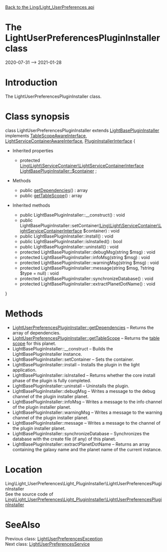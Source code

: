 [Back to the Ling/Light_UserPreferences api](https://github.com/lingtalfi/Light_UserPreferences/blob/master/doc/api/Ling/Light_UserPreferences.md)



The LightUserPreferencesPluginInstaller class
================
2020-07-31 --> 2021-01-28






Introduction
============

The LightUserPreferencesPluginInstaller class.



Class synopsis
==============


class <span class="pl-k">LightUserPreferencesPluginInstaller</span> extends [LightBasePluginInstaller](https://github.com/lingtalfi/Light_PluginInstaller/blob/master/doc/api/Ling/Light_PluginInstaller/PluginInstaller/LightBasePluginInstaller.md) implements [TableScopeAwareInterface](https://github.com/lingtalfi/Light_PluginInstaller/blob/master/doc/api/Ling/Light_PluginInstaller/TableScope/TableScopeAwareInterface.md), [LightServiceContainerAwareInterface](https://github.com/lingtalfi/Light/blob/master/doc/api/Ling/Light/ServiceContainer/LightServiceContainerAwareInterface.md), [PluginInstallerInterface](https://github.com/lingtalfi/Light_PluginInstaller/blob/master/doc/api/Ling/Light_PluginInstaller/PluginInstaller/PluginInstallerInterface.md) {

- Inherited properties
    - protected [Ling\Light\ServiceContainer\LightServiceContainerInterface](https://github.com/lingtalfi/Light/blob/master/doc/api/Ling/Light/ServiceContainer/LightServiceContainerInterface.md) [LightBasePluginInstaller::$container](#property-container) ;

- Methods
    - public [getDependencies](https://github.com/lingtalfi/Light_UserPreferences/blob/master/doc/api/Ling/Light_UserPreferences/Light_PluginInstaller/LightUserPreferencesPluginInstaller/getDependencies.md)() : array
    - public [getTableScope](https://github.com/lingtalfi/Light_UserPreferences/blob/master/doc/api/Ling/Light_UserPreferences/Light_PluginInstaller/LightUserPreferencesPluginInstaller/getTableScope.md)() : array

- Inherited methods
    - public LightBasePluginInstaller::__construct() : void
    - public LightBasePluginInstaller::setContainer([Ling\Light\ServiceContainer\LightServiceContainerInterface](https://github.com/lingtalfi/Light/blob/master/doc/api/Ling/Light/ServiceContainer/LightServiceContainerInterface.md) $container) : void
    - public LightBasePluginInstaller::install() : void
    - public LightBasePluginInstaller::isInstalled() : bool
    - public LightBasePluginInstaller::uninstall() : void
    - protected LightBasePluginInstaller::debugMsg(string $msg) : void
    - protected LightBasePluginInstaller::infoMsg(string $msg) : void
    - protected LightBasePluginInstaller::warningMsg(string $msg) : void
    - protected LightBasePluginInstaller::message(string $msg, ?string $type = null) : void
    - protected LightBasePluginInstaller::synchronizeDatabase() : void
    - protected LightBasePluginInstaller::extractPlanetDotName() : void

}






Methods
==============

- [LightUserPreferencesPluginInstaller::getDependencies](https://github.com/lingtalfi/Light_UserPreferences/blob/master/doc/api/Ling/Light_UserPreferences/Light_PluginInstaller/LightUserPreferencesPluginInstaller/getDependencies.md) &ndash; Returns the array of dependencies.
- [LightUserPreferencesPluginInstaller::getTableScope](https://github.com/lingtalfi/Light_UserPreferences/blob/master/doc/api/Ling/Light_UserPreferences/Light_PluginInstaller/LightUserPreferencesPluginInstaller/getTableScope.md) &ndash; Returns the [table scope](https://github.com/lingtalfi/TheBar/blob/master/discussions/table-scope.md) for this planet.
- LightBasePluginInstaller::__construct &ndash; Builds the LightBasePluginInstaller instance.
- LightBasePluginInstaller::setContainer &ndash; Sets the container.
- LightBasePluginInstaller::install &ndash; Installs the plugin in the light application.
- LightBasePluginInstaller::isInstalled &ndash; Returns whether the core install phase of the plugin is fully completed.
- LightBasePluginInstaller::uninstall &ndash; Uninstalls the plugin.
- LightBasePluginInstaller::debugMsg &ndash; Writes a message to the debug channel of the plugin installer planet.
- LightBasePluginInstaller::infoMsg &ndash; Writes a message to the info channel of the plugin installer planet.
- LightBasePluginInstaller::warningMsg &ndash; Writes a message to the warning channel of the plugin installer planet.
- LightBasePluginInstaller::message &ndash; Writes a message to the channel of the plugin installer planet.
- LightBasePluginInstaller::synchronizeDatabase &ndash; Synchronizes the database with the create file (if any) of this planet.
- LightBasePluginInstaller::extractPlanetDotName &ndash; Returns an array containing the galaxy name and the planet name of the current instance.





Location
=============
Ling\Light_UserPreferences\Light_PluginInstaller\LightUserPreferencesPluginInstaller<br>
See the source code of [Ling\Light_UserPreferences\Light_PluginInstaller\LightUserPreferencesPluginInstaller](https://github.com/lingtalfi/Light_UserPreferences/blob/master/Light_PluginInstaller/LightUserPreferencesPluginInstaller.php)



SeeAlso
==============
Previous class: [LightUserPreferencesException](https://github.com/lingtalfi/Light_UserPreferences/blob/master/doc/api/Ling/Light_UserPreferences/Exception/LightUserPreferencesException.md)<br>Next class: [LightUserPreferencesService](https://github.com/lingtalfi/Light_UserPreferences/blob/master/doc/api/Ling/Light_UserPreferences/Service/LightUserPreferencesService.md)<br>
